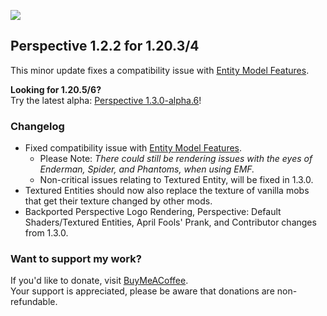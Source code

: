 ![](https://www.mclegoman.com/images/7/70/Perspective_Logo.png)

## Perspective 1.2.2 for 1.20.3/4  
This minor update fixes a compatibility issue with [Entity Model Features](https://github.com/Traben-0/Entity_Model_Features).  

**Looking for 1.20.5/6?**  
Try the latest alpha: [Perspective 1.3.0-alpha.6](https://modrinth.com/mod/mclegoman-perspective/version/1.3.0-alpha.6+1.20.5-6)!

### Changelog
- Fixed compatibility issue with [Entity Model Features](https://github.com/Traben-0/Entity_Model_Features).  
  - Please Note: _There could still be rendering issues with the eyes of Enderman, Spider, and Phantoms, when using EMF._  
  - Non-critical issues relating to Textured Entity, will be fixed in 1.3.0.  
- Textured Entities should now also replace the texture of vanilla mobs that get their texture changed by other mods.  
- Backported Perspective Logo Rendering, Perspective: Default Shaders/Textured Entities, April Fools' Prank, and Contributor changes from 1.3.0.  

### Want to support my work?  
If you'd like to donate, visit [BuyMeACoffee](https://www.buymeacoffee.com/mclegoman).  
Your support is appreciated, please be aware that donations are non-refundable.  
